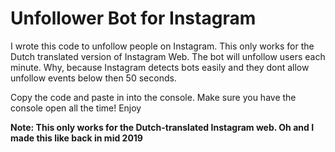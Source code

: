 # Unfollower Bot for Instagram

I wrote this code to unfollow people on Instagram. This only works for the Dutch translated version of Instagram Web.
The bot will unfollow users each minute. Why, because Instagram detects bots easily and they dont allow unfollow events
below then 50 seconds. 

Copy the code and paste in into the console. Make sure you have the console open all the time!
Enjoy

**Note: This only works for the Dutch-translated Instagram web. Oh and I made this like back in mid 2019**
